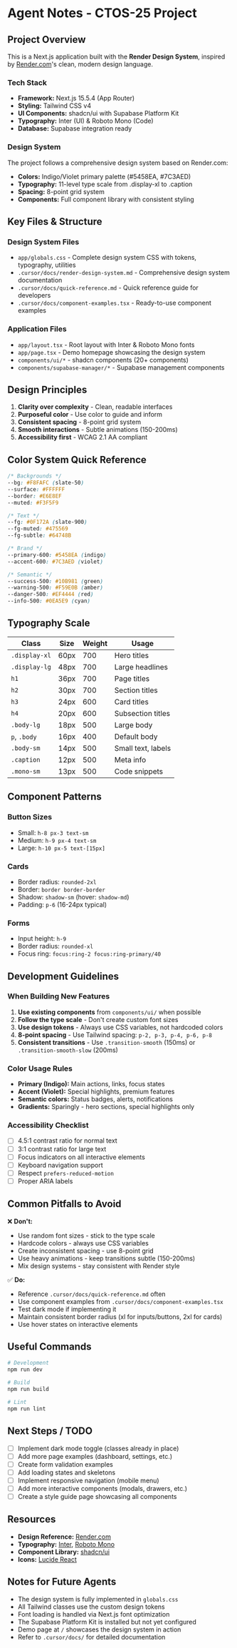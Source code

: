 # Agent Notes - CTOS-25 Project

## Project Overview

This is a Next.js application built with the **Render Design System**, inspired by [Render.com](https://render.com)'s clean, modern design language.

### Tech Stack

- **Framework:** Next.js 15.5.4 (App Router)
- **Styling:** Tailwind CSS v4
- **UI Components:** shadcn/ui with Supabase Platform Kit
- **Typography:** Inter (UI) & Roboto Mono (Code)
- **Database:** Supabase integration ready

### Design System

The project follows a comprehensive design system based on Render.com:

- **Colors:** Indigo/Violet primary palette (#5458EA, #7C3AED)
- **Typography:** 11-level type scale from .display-xl to .caption
- **Spacing:** 8-point grid system
- **Components:** Full component library with consistent styling

## Key Files & Structure

### Design System Files

- `app/globals.css` - Complete design system CSS with tokens, typography, utilities
- `.cursor/docs/render-design-system.md` - Comprehensive design system documentation
- `.cursor/docs/quick-reference.md` - Quick reference guide for developers
- `.cursor/docs/component-examples.tsx` - Ready-to-use component examples

### Application Files

- `app/layout.tsx` - Root layout with Inter & Roboto Mono fonts
- `app/page.tsx` - Demo homepage showcasing the design system
- `components/ui/*` - shadcn components (20+ components)
- `components/supabase-manager/*` - Supabase management components

## Design Principles

1. **Clarity over complexity** - Clean, readable interfaces
2. **Purposeful color** - Use color to guide and inform
3. **Consistent spacing** - 8-point grid system
4. **Smooth interactions** - Subtle animations (150-200ms)
5. **Accessibility first** - WCAG 2.1 AA compliant

## Color System Quick Reference

```css
/* Backgrounds */
--bg: #F8FAFC (slate-50)
--surface: #FFFFFF
--border: #E6E8EF
--muted: #F3F5F9

/* Text */
--fg: #0F172A (slate-900)
--fg-muted: #475569
--fg-subtle: #64748B

/* Brand */
--primary-600: #5458EA (indigo)
--accent-600: #7C3AED (violet)

/* Semantic */
--success-500: #10B981 (green)
--warning-500: #F59E0B (amber)
--danger-500: #EF4444 (red)
--info-500: #0EA5E9 (cyan)
```

## Typography Scale

| Class | Size | Weight | Usage |
|-------|------|--------|-------|
| `.display-xl` | 60px | 700 | Hero titles |
| `.display-lg` | 48px | 700 | Large headlines |
| `h1` | 36px | 700 | Page titles |
| `h2` | 30px | 700 | Section titles |
| `h3` | 24px | 600 | Card titles |
| `h4` | 20px | 600 | Subsection titles |
| `.body-lg` | 18px | 500 | Large body |
| `p`, `.body` | 16px | 400 | Default body |
| `.body-sm` | 14px | 500 | Small text, labels |
| `.caption` | 12px | 500 | Meta info |
| `.mono-sm` | 13px | 500 | Code snippets |

## Component Patterns

### Button Sizes
- Small: `h-8 px-3 text-sm`
- Medium: `h-9 px-4 text-sm`
- Large: `h-10 px-5 text-[15px]`

### Cards
- Border radius: `rounded-2xl`
- Border: `border border-border`
- Shadow: `shadow-sm` (hover: `shadow-md`)
- Padding: `p-6` (16-24px typical)

### Forms
- Input height: `h-9`
- Border radius: `rounded-xl`
- Focus ring: `focus:ring-2 focus:ring-primary/40`

## Development Guidelines

### When Building New Features

1. **Use existing components** from `components/ui/` when possible
2. **Follow the type scale** - Don't create custom font sizes
3. **Use design tokens** - Always use CSS variables, not hardcoded colors
4. **8-point spacing** - Use Tailwind spacing: `p-2, p-3, p-4, p-6, p-8`
5. **Consistent transitions** - Use `.transition-smooth` (150ms) or `.transition-smooth-slow` (200ms)

### Color Usage Rules

- **Primary (Indigo):** Main actions, links, focus states
- **Accent (Violet):** Special highlights, premium features
- **Semantic colors:** Status badges, alerts, notifications
- **Gradients:** Sparingly - hero sections, special highlights only

### Accessibility Checklist

- [ ] 4.5:1 contrast ratio for normal text
- [ ] 3:1 contrast ratio for large text  
- [ ] Focus indicators on all interactive elements
- [ ] Keyboard navigation support
- [ ] Respect `prefers-reduced-motion`
- [ ] Proper ARIA labels

## Common Pitfalls to Avoid

❌ **Don't:**
- Use random font sizes - stick to the type scale
- Hardcode colors - always use CSS variables
- Create inconsistent spacing - use 8-point grid
- Use heavy animations - keep transitions subtle (150-200ms)
- Mix design systems - stay consistent with Render style

✅ **Do:**
- Reference `.cursor/docs/quick-reference.md` often
- Use component examples from `.cursor/docs/component-examples.tsx`
- Test dark mode if implementing it
- Maintain consistent border radius (xl for inputs/buttons, 2xl for cards)
- Use hover states on interactive elements

## Useful Commands

```bash
# Development
npm run dev

# Build
npm run build

# Lint
npm run lint
```

## Next Steps / TODO

- [ ] Implement dark mode toggle (classes already in place)
- [ ] Add more page examples (dashboard, settings, etc.)
- [ ] Create form validation examples
- [ ] Add loading states and skeletons
- [ ] Implement responsive navigation (mobile menu)
- [ ] Add more interactive components (modals, drawers, etc.)
- [ ] Create a style guide page showcasing all components

## Resources

- **Design Reference:** [Render.com](https://render.com)
- **Typography:** [Inter](https://fonts.google.com/specimen/Inter), [Roboto Mono](https://fonts.google.com/specimen/Roboto+Mono)
- **Component Library:** [shadcn/ui](https://ui.shadcn.com)
- **Icons:** [Lucide React](https://lucide.dev)

## Notes for Future Agents

- The design system is fully implemented in `globals.css`
- All Tailwind classes use the custom design tokens
- Font loading is handled via Next.js font optimization
- The Supabase Platform Kit is installed but not yet configured
- Demo page at `/` showcases the design system in action
- Refer to `.cursor/docs/` for detailed documentation
